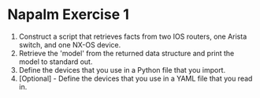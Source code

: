 # Napalm Exercise 1

1. Construct a script that retrieves facts from two IOS routers, one Arista switch, and one NX-OS device.
2. Retrieve the 'model' from the returned data structure and print the model to standard out.
3. Define the devices that you use in a Python file that you import.
4. [Optional] - Define the devices that you use in a YAML file that you read in.
